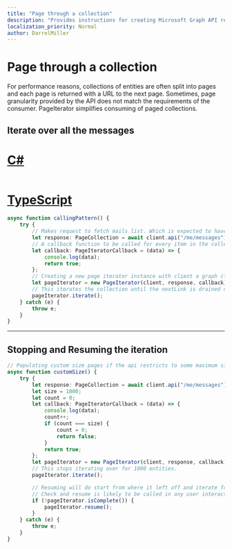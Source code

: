```yaml
---
title: "Page through a collection"
description: "Provides instructions for creating Microsoft Graph API requests."
localization_priority: Normal
author: DarrelMiller
---
```


# Page through a collection

For performance reasons, collections of entities are often split into pages and each page is returned with a URL to the next page. Sometimes, page granularity provided by the API does not match the requirements of the consumer. PageIterator simplifies consuming of paged collections.

## Iterate over all the messages


# [C#](#tab/CS)

```csharp

```

# [TypeScript](#tab/TypeScript)


```typescript
async function callingPattern() {
	try {
		// Makes request to fetch mails list. Which is expected to have multiple pages of data.
		let response: PageCollection = await client.api("/me/messages").get();
		// A callback function to be called for every item in the collection. This call back should return boolean indicating whether not to continue the iteration process.
		let callback: PageIteratorCallback = (data) => {
			console.log(data);
			return true;
		};
		// Creating a new page iterator instance with client a graph client instance, page collection response from request and callback
		let pageIterator = new PageIterator(client, response, callback);
		// This iterates the collection until the nextLink is drained out.
		pageIterator.iterate();
	} catch (e) {
		throw e;
	}
}
```

---

## Stopping and Resuming the iteration


```typescript
// Populating custom size pages if the api restricts to some maximum size. Lazy loading more data on user prompt or something, stop and resume will do the trick.
async function customSize() {
	try {
		let response: PageCollection = await client.api("/me/messages").get();
		let size = 1000;
		let count = 0;
		let callback: PageIteratorCallback = (data) => {
			console.log(data);
			count++;
			if (count === size) {
				count = 0;
				return false;
			}
			return true;
		};
		let pageIterator = new PageIterator(client, response, callback);
		// This stops iterating over for 1000 entities.
		pageIterator.iterate();

		// Resuming will do start from where it left off and iterate for next 1000 entities.
		// Check and resume is likely to be called in any user interaction requiring to load more data.
		if (!pageIterator.isComplete()) {
			pageIterator.resume();
		}
	} catch (e) {
		throw e;
	}
}
```

